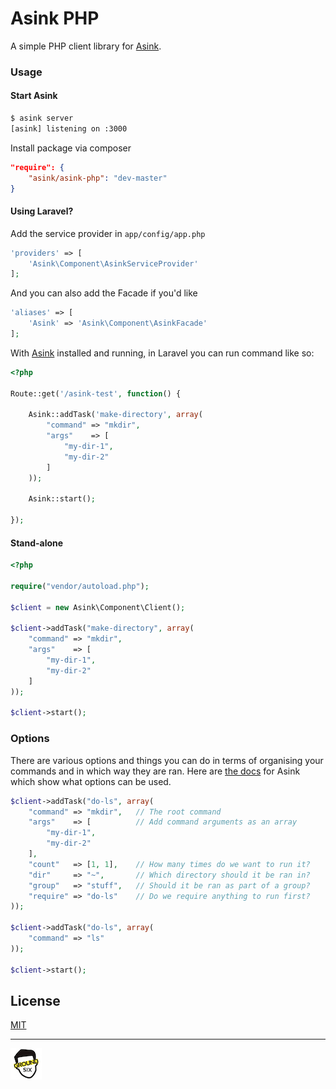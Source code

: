 # Asink PHP

A simple PHP client library for [Asink](https://github.com/GroundSix/asink).


### Usage

#### Start Asink

```bash
$ asink server
[asink] listening on :3000
```

Install package via composer

```json
"require": {
    "asink/asink-php": "dev-master"
}
```

#### Using Laravel?

Add the service provider in `app/config/app.php`

```php
'providers' => [
    'Asink\Component\AsinkServiceProvider'
];
```

And you can also add the Facade if you'd like

```php
'aliases' => [
    'Asink' => 'Asink\Component\AsinkFacade'
];
```

With [Asink](https://github.com/groundsix/asink) installed and
running, in Laravel you can run command like so:

```php
<?php

Route::get('/asink-test', function() {

    Asink::addTask('make-directory', array(
        "command" => "mkdir",
        "args"    => [
            "my-dir-1",
            "my-dir-2"
        ]
    ));

    Asink::start();

});
```

#### Stand-alone

```php
<?php

require("vendor/autoload.php");

$client = new Asink\Component\Client();

$client->addTask("make-directory", array(
    "command" => "mkdir",
    "args"    => [
        "my-dir-1",
        "my-dir-2"
    ]
));

$client->start();
```

### Options

There are various options and things you can do in terms of
organising your commands and in which way they are ran. Here
are [the docs](https://github.com/GroundSix/asink#configuring)
for Asink which show what options can be used.

```php
$client->addTask("do-ls", array(
    "command" => "mkdir",   // The root command
    "args"    => [          // Add command arguments as an array
        "my-dir-1",
        "my-dir-2"
    ],
    "count"   => [1, 1],    // How many times do we want to run it?
    "dir"     => "~",       // Which directory should it be ran in?
    "group"   => "stuff",   // Should it be ran as part of a group?
    "require" => "do-ls"    // Do we require anything to run first?
));

$client->addTask("do-ls", array(
    "command" => "ls"
));

$client->start();
```

## License

[MIT](https://raw.githubusercontent.com/asink/asink-php/master/LICENSE)

* * *

![Ground Six](https://raw.githubusercontent.com/GroundSix/asink/master/images/groundsix.jpg)